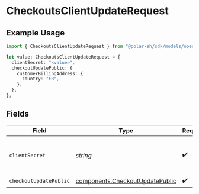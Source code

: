 # CheckoutsClientUpdateRequest

## Example Usage

```typescript
import { CheckoutsClientUpdateRequest } from "@polar-sh/sdk/models/operations/checkoutsclientupdate.js";

let value: CheckoutsClientUpdateRequest = {
  clientSecret: "<value>",
  checkoutUpdatePublic: {
    customerBillingAddress: {
      country: "FR",
    },
  },
};
```

## Fields

| Field                                                                              | Type                                                                               | Required                                                                           | Description                                                                        |
| ---------------------------------------------------------------------------------- | ---------------------------------------------------------------------------------- | ---------------------------------------------------------------------------------- | ---------------------------------------------------------------------------------- |
| `clientSecret`                                                                     | *string*                                                                           | :heavy_check_mark:                                                                 | The checkout session client secret.                                                |
| `checkoutUpdatePublic`                                                             | [components.CheckoutUpdatePublic](../../models/components/checkoutupdatepublic.md) | :heavy_check_mark:                                                                 | N/A                                                                                |